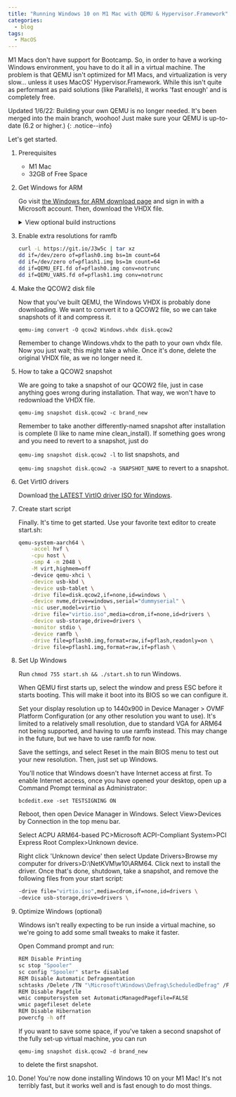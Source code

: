 ```yaml
---
title: "Running Windows 10 on M1 Mac with QEMU & Hypervisor.Framework"
categories:
  - blog
tags:
  - MacOS
---
```

M1 Macs don't have support for Bootcamp. So, in order to have a working Windows environment, you have to do it all in a virtual machine. The problem is that QEMU isn't optimized for M1 Macs, and virtualization is very slow... unless it uses MacOS' Hypervisor.Framework. While this isn't quite as performant as paid solutions (like Parallels), it works 'fast enough' and is completely free.

Updated 1/6/22: Building your own QEMU is no longer needed. It's been merged into the main branch, woohoo! Just make sure your QEMU is up-to-date (6.2 or higher.)
{: .notice--info}

Let's get started.

1. Prerequisites
    - M1 Mac
    - 32GB of Free Space

2. Get Windows for ARM

    Go visit [the Windows for ARM download page](https://www.microsoft.com/en-us/software-download/windowsinsiderpreviewARM64) and sign in with a Microsoft account. Then, download the VHDX file.
    <details>
        <summary>View optional build instructions</summary>

    You can still build your own QEMU if you want, but you don't really need to anymore. You can just use the Homebrew binaries. You really should just skip this part.<br>
    Build QEMU with HV.F support<br>
    <br>
    brew install ninja pkgconfig glib pixman<br>
    <!-- markdownlint-disable MD034 -->
    wget https://download.qemu.org/qemu-6.2.0.tar.xz<br>
    <!-- markdownlint-enable MD034 -->
    tar xvJf qemu-6.2.0.tar.xz<br>
    cd qemu-6.2.0<br>
    ./configure<br>
    make<br>

    </details>

3. Enable extra resolutions for ramfb

    ```bash
    curl -L https://git.io/J3w5c | tar xz
    dd if=/dev/zero of=pflash0.img bs=1m count=64
    dd if=/dev/zero of=pflash1.img bs=1m count=64
    dd if=QEMU_EFI.fd of=pflash0.img conv=notrunc
    dd if=QEMU_VARS.fd of=pflash1.img conv=notrunc
    ```

4. Make the QCOW2 disk file

    Now that you've built QEMU, the Windows VHDX is probably done downloading. We want to convert it to a QCOW2 file, so we can take snapshots of it and compress it.

    `qemu-img convert -O qcow2 Windows.vhdx disk.qcow2`

    Remember to change Windows.vhdx to the path to your own vhdx file. Now you just wait; this might take a while.
    Once it's done, delete the original VHDX file, as we no longer need it.

5. How to take a QCOW2 snapshot

    We are going to take a snapshot of our QCOW2 file, just in case anything goes wrong during installation. That way, we won't have to redownload the VHDX file.

    `qemu-img snapshot disk.qcow2 -c brand_new`

    Remember to take another differently-named snapshot after installation is complete (I like to name mine clean_install). If something goes wrong and you need to revert to a snapshot, just do

    `qemu-img snapshot disk.qcow2 -l` to list snapshots, and

    `qemu-img snapshot disk.qcow2 -a SNAPSHOT_NAME` to revert to a snapshot.

6. Get VirtIO drivers

    Download [the LATEST VirtIO driver ISO for Windows](https://github.com/virtio-win/virtio-win-pkg-scripts/blob/master/README.md).

7. Create start script

    Finally. It's time to get started.
    Use your favorite text editor to create start.sh:

    ```bash
    qemu-system-aarch64 \
        -accel hvf \
        -cpu host \
        -smp 4 -m 2048 \
        -M virt,highmem=off
        -device qemu-xhci \
        -device usb-kbd \
        -device usb-tablet \
        -drive file=disk.qcow2,if=none,id=windows \
        -device nvme,drive=windows,serial="dummyserial" \
        -nic user,model=virtio \
        -drive file="virtio.iso",media=cdrom,if=none,id=drivers \
        -device usb-storage,drive=drivers \
        -monitor stdio \
        -device ramfb \
        -drive file=pflash0.img,format=raw,if=pflash,readonly=on \
        -drive file=pflash1.img,format=raw,if=pflash \
    ```

8. Set Up Windows

    Run `chmod 755 start.sh && ./start.sh` to run Windows.

    When QEMU first starts up, select the window and press ESC before it starts booting.
    This will make it boot into its BIOS so we can configure it.

    Set your display resolution up to 1440x900 in Device Manager > OVMF Platform Configuration (or any other resolution you want to use). It's limited to a relatively small resolution, due to standard VGA for ARM64 not being supported, and having to use ramfb instead. This may change in the future, but we have to use ramfb for now.

    Save the settings, and select Reset in the main BIOS menu to test out your new resolution. Then, just set up Windows.

    You'll notice that Windows doesn't have Internet access at first. To enable Internet access, once you have opened your desktop, open up a Command Prompt terminal as Administrator:

    `bcdedit.exe -set TESTSIGNING ON`

    Reboot, then open Device Manager in Windows. Select View>Devices by Connection in the top menu bar.

    Select ACPU ARM64-based PC>Microsoft ACPI-Compliant System>PCI Express Root Complex>Unknown device.

    Right click 'Unknown device' then select Update Drivers>Browse my computer for drivers>D:\NetKVM\w10\ARM64. Click next to install the driver. Once that's done, shutdown, take a snapshot, and remove the following files from your start script:

    ```bash
    -drive file="virtio.iso",media=cdrom,if=none,id=drivers \
    -device usb-storage,drive=drivers \
    ```

9. Optimize Windows (optional)

    Windows isn't really expecting to be run inside a virtual machine, so we're going to add some small tweaks to make it faster.

    Open Command prompt and run:

    ```bash
    REM Disable Printing
    sc stop "Spooler"
    sc config "Spooler" start= disabled
    REM Disable Automatic Defragmentation
    schtasks /Delete /TN "\Microsoft\Windows\Defrag\ScheduledDefrag" /F
    REM Disable Pagefile
    wmic computersystem set AutomaticManagedPagefile=FALSE
    wmic pagefileset delete
    REM Disable Hibernation
    powercfg -h off
    ```

    If you want to save some space, if you've taken a second snapshot of the fully set-up virtual machine, you can run

    `qemu-img snapshot disk.qcow2 -d brand_new`

    to delete the first snapshot.

10. Done!
    You're now done installing Windows 10 on your M1 Mac! It's not terribly fast, but it works well and is fast enough to do most things.
